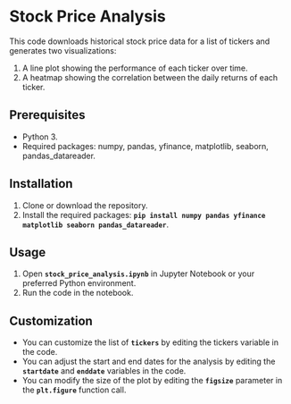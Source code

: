 # Stock Price Analysis

This code downloads historical stock price data for a list of tickers and generates two visualizations:

1. A line plot showing the performance of each ticker over time.
2. A heatmap showing the correlation between the daily returns of each ticker.

## Prerequisites

- Python 3.
- Required packages: numpy, pandas, yfinance, matplotlib, seaborn, pandas_datareader.

## Installation

1. Clone or download the repository.
2. Install the required packages: **`pip install numpy pandas yfinance matplotlib seaborn pandas_datareader`**.

## Usage

1. Open **`stock_price_analysis.ipynb`** in Jupyter Notebook or your preferred Python environment.
2. Run the code in the notebook.

## Customization

- You can customize the list of **`tickers`** by editing the tickers variable in the code.
- You can adjust the start and end dates for the analysis by editing the **`startdate`** and **`enddate`** variables in the code.
- You can modify the size of the plot by editing the **`figsize`** parameter in the **`plt.figure`** function call.
